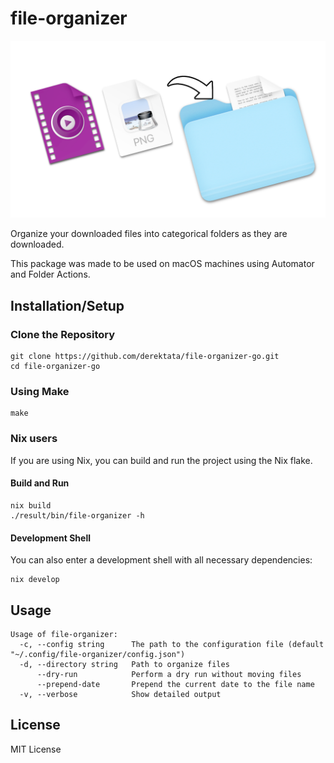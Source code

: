# file-organizer

<img src="./.github/image.png" width="700px">

Organize your downloaded files into categorical folders as they are downloaded.

This package was made to be used on macOS machines using Automator and Folder Actions.

## Installation/Setup

### Clone the Repository
```
git clone https://github.com/derektata/file-organizer-go.git
cd file-organizer-go
```

### Using Make
```
make
```

### Nix users
If you are using Nix, you can build and run the project using the Nix flake.

#### Build and Run
```
nix build
./result/bin/file-organizer -h
```

#### Development Shell
You can also enter a development shell with all necessary dependencies:
```
nix develop
```

## Usage
```
Usage of file-organizer:
  -c, --config string      The path to the configuration file (default "~/.config/file-organizer/config.json")
  -d, --directory string   Path to organize files
      --dry-run            Perform a dry run without moving files
      --prepend-date       Prepend the current date to the file name
  -v, --verbose            Show detailed output
```

## License

MIT License
